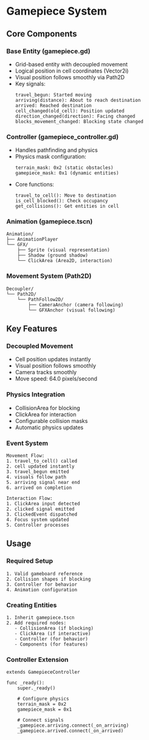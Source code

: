 # Gamepiece System

## Core Components

### Base Entity (gamepiece.gd)
- Grid-based entity with decoupled movement
- Logical position in cell coordinates (Vector2i)
- Visual position follows smoothly via Path2D
- Key signals:
  ```
  travel_begun: Started moving
  arriving(distance): About to reach destination
  arrived: Reached destination
  cell_changed(old_cell): Position updated
  direction_changed(direction): Facing changed
  blocks_movement_changed: Blocking state changed
  ```

### Controller (gamepiece_controller.gd)
- Handles pathfinding and physics
- Physics mask configuration:
  ```
  terrain_mask: 0x2 (static obstacles)
  gamepiece_mask: 0x1 (dynamic entities)
  ```
- Core functions:
  ```
  travel_to_cell(): Move to destination
  is_cell_blocked(): Check occupancy
  get_collisions(): Get entities in cell
  ```

### Animation (gamepiece.tscn)
```
Animation/
├── AnimationPlayer
└── GFX/
    ├── Sprite (visual representation)
    ├── Shadow (ground shadow)
    └── ClickArea (Area2D, interaction)
```

### Movement System (Path2D)
```
Decoupler/
└── Path2D/
    └── PathFollow2D/
        ├── CameraAnchor (camera following)
        └── GFXAnchor (visual following)
```

## Key Features

### Decoupled Movement
- Cell position updates instantly
- Visual position follows smoothly
- Camera tracks smoothly
- Move speed: 64.0 pixels/second

### Physics Integration
- CollisionArea for blocking
- ClickArea for interaction
- Configurable collision masks
- Automatic physics updates

### Event System
```
Movement Flow:
1. travel_to_cell() called
2. cell updated instantly
3. travel_begun emitted
4. visuals follow path
5. arriving signal near end
6. arrived on completion

Interaction Flow:
1. ClickArea input detected
2. clicked signal emitted
3. ClickedEvent dispatched
4. Focus system updated
5. Controller processes
```

## Usage

### Required Setup
```
1. Valid gameboard reference
2. Collision shapes if blocking
3. Controller for behavior
4. Animation configuration
```

### Creating Entities
```
1. Inherit gamepiece.tscn
2. Add required nodes:
   - CollisionArea (if blocking)
   - ClickArea (if interactive)
   - Controller (for behavior)
   - Components (for features)
```

### Controller Extension
```gdscript
extends GamepieceController

func _ready():
    super._ready()
    
    # Configure physics
    terrain_mask = 0x2
    gamepiece_mask = 0x1
    
    # Connect signals
    _gamepiece.arriving.connect(_on_arriving)
    _gamepiece.arrived.connect(_on_arrived)
```

